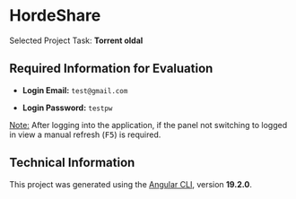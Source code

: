 # **HordeShare**

Selected Project Task: **Torrent oldal**

## Required Information for Evaluation

-   **Login Email:**  `test@gmail.com`
    
-   **Login Password:**  `testpw`
    

<u>Note:</u>  After logging into the application, if the panel not switching to logged in view a manual refresh (<kbd>F5</kbd>) is required.

## **Technical Information**

This project was generated using the  [Angular CLI](https://github.com/angular/angular-cli), version  **19.2.0**.
